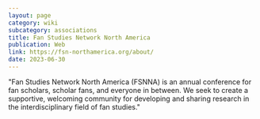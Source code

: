 ```yaml
---
layout: page
category: wiki
subcategory: associations
title: Fan Studies Network North America
publication: Web
link: https://fsn-northamerica.org/about/
date: 2023-06-30
---
```


"Fan Studies Network North America (FSNNA) is an annual conference for fan scholars, scholar fans, and everyone in between. We seek to create a supportive, welcoming community for developing and sharing research in the interdisciplinary field of fan studies."
